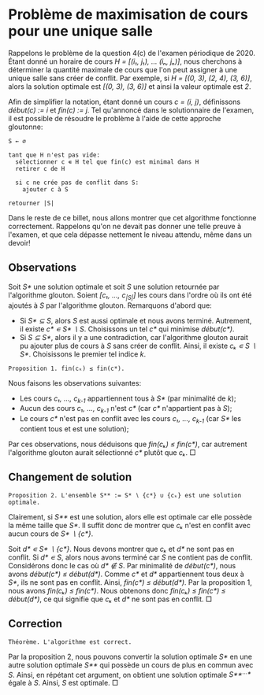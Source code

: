 # Problème de maximisation de cours pour une unique salle

Rappelons le problème de la question 4(c) de l'examen périodique de
2020. Étant donné un horaire de cours _H = [(i₁, j₁), ... (iₙ, jₙ)]_,
nous cherchons à déterminer la quantité maximale de cours que l'on
peut assigner à une unique salle sans créer de conflit. Par exemple,
si _H = [(0, 3), (2, 4), (3, 6)]_, alors la solution optimale est
_[(0, 3), (3, 6)]_ et ainsi la valeur optimale est _2_.

Afin de simplifier la notation, étant donné un cours _c = (i, j)_,
définissons _début(c) := i_ et _fin(c) := j_.  Tel qu'annoncé dans le
solutionnaire de l'examen, il est possible de résoudre le problème à
l'aide de cette approche gloutonne:

```
S ← ∅

tant que H n'est pas vide:
  sélectionner c ∊ H tel que fin(c) est minimal dans H
  retirer c de H
  
  si c ne crée pas de conflit dans S:
    ajouter c à S
    
retourner |S|
```

Dans le reste de ce billet, nous allons montrer que cet algorithme
fonctionne correctement. Rappelons qu'on ne devait pas donner une
telle preuve à l'examen, et que cela dépasse nettement le niveau
attendu, même dans un devoir!

## Observations 

Soit _S*_ une solution optimale et soit _S_ une solution retournée par
l'algorithme glouton. Soient _\[c₁, ..., c<sub>|S|</sub>\]_ les cours
dans l'ordre où ils ont été ajoutés à _S_ par l'algorithme
glouton. Remarquons d'abord que:

* Si _S* ⊆ S_, alors _S_ est aussi optimale et nous avons
  terminé. Autrement, il existe _c* ∊ S* ∖ S_. Choisissons un tel _c*_
  qui minimise _début(c*)_.
* Si _S ⊆ S*_, alors il y a une contradiction, car l'algorithme
  glouton aurait pu ajouter plus de cours à _S_ sans créer de
  conflit. Ainsi, il existe _cₖ ∊ S ∖ S*_. Choisissons le premier tel
  indice _k_.

```
Proposition 1. fin(cₖ) ≤ fin(c*).
```

Nous faisons les observations suivantes:

* Les cours _c₁, ..., c<sub>k-1</sub>_ appartiennent tous à _S*_ (par
  minimalité de _k_);
* Aucun des cours _c₁, ..., c<sub>k-1</sub>_ n'est _c*_ (car _c*_
  n'appartient pas à _S_);
* Le cours _c*_ n'est pas en conflit avec les cours _c₁, ...,
  c<sub>k-1</sub>_ (car _S*_ les contient tous et est une solution);

Par ces observations, nous déduisons que _fin(cₖ) ≤ fin(c*)_, car
autrement l'algorithme glouton aurait sélectionné _c*_ plutôt que
_cₖ_. □

## Changement de solution

```
Proposition 2. L'ensemble S** := S* ∖ {c*} ∪ {cₖ} est une solution optimale.
```

Clairement, si _S**_ est une solution, alors elle est optimale car
elle possède la même taille que _S*_.  Il suffit donc de montrer que
_cₖ_ n'est en conflit avec aucun cours de _S* ∖ {c*}_.

Soit _d* ∊ S* ∖ {c*}_. Nous devons montrer que _cₖ_ et _d*_ ne sont
pas en conflit.  Si _d* ∊ S_, alors nous avons terminé car _S_ ne
contient pas de conflit. Considérons donc le cas où _d* ∉ S_.  Par
minimalité de _début(c*)_, nous avons _début(c*) ≤ début(d*)_. Comme
_c*_ et _d*_ appartiennent tous deux à _S*_, ils ne sont pas en
conflit. Ainsi, _fin(c*) ≤ début(d*)_.  Par la proposition 1, nous
avons _fin(cₖ) ≤ fin(c*)_. Nous obtenons donc _fin(cₖ) ≤ fin(c*) ≤
début(d*)_, ce qui signifie que _cₖ_ et _d*_ ne sont pas en conflit. □

## Correction

```
Théorème. L'algorithme est correct.
```

Par la proposition 2, nous pouvons convertir la solution optimale _S*_
en une autre solution optimale _S**_ qui possède un cours de plus en
commun avec _S_. Ainsi, en répétant cet argument, on obtient une
solution optimale _S**<sup>…</sup>*_ égale à _S_. Ainsi, _S_ est
optimale. □
